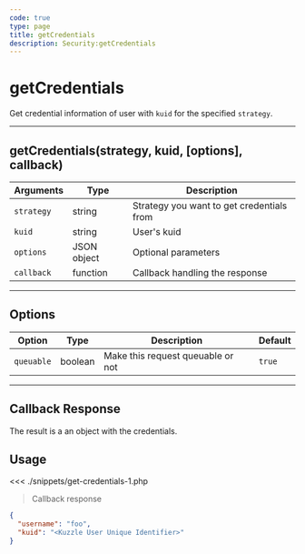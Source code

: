 ```yaml
---
code: true
type: page
title: getCredentials
description: Security:getCredentials
---
```


# getCredentials

Get credential information of user with `kuid` for the specified `strategy`.

---

## getCredentials(strategy, kuid, [options], callback)

| Arguments  | Type        | Description                               |
| ---------- | ----------- | ----------------------------------------- |
| `strategy` | string      | Strategy you want to get credentials from |
| `kuid`     | string      | User's kuid                               |
| `options`  | JSON object | Optional parameters                       |
| `callback` | function    | Callback handling the response            |

---

## Options

| Option     | Type    | Description                       | Default |
| ---------- | ------- | --------------------------------- | ------- |
| `queuable` | boolean | Make this request queuable or not | `true`  |

---

## Callback Response

The result is a an object with the credentials.

## Usage

<<< ./snippets/get-credentials-1.php

> Callback response

```json
{
  "username": "foo",
  "kuid": "<Kuzzle User Unique Identifier>"
}
```
